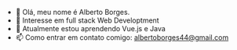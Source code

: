 - 👋 Olá, meu nome é Alberto Borges.
- 👀 Interesse em full stack Web Developtment
- 🌱 Atualmente estou aprendendo Vue.js e Java
- 📫 Como entrar em contato comigo: albertoborges44@gmail.com

<!---
albertoborges44/albertoborges44 is a ✨ special ✨ repository because its `README.md` (this file) appears on your GitHub profile.
You can click the Preview link to take a look at your changes.
--->
